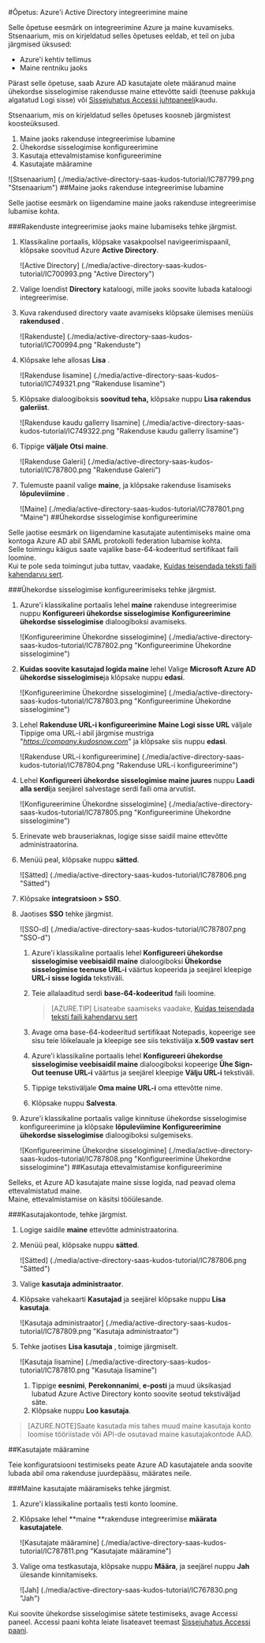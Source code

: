 <properties 
    pageTitle="Õpetus: Azure'i Active Directory integreerimine maine | Microsoft Azure'i" 
    description="Saate teada, kuidas lubada ühekordse sisselogimise, automatiseeritud ettevalmistamine ja muud Azure Active Directory maine kasutamine!" 
    services="active-directory" 
    authors="jeevansd"  
    documentationCenter="na" 
    manager="femila"/>
<tags 
    ms.service="active-directory" 
    ms.devlang="na" 
    ms.topic="article" 
    ms.tgt_pltfrm="na" 
    ms.workload="identity" 
    ms.date="09/29/2016" 
    ms.author="jeedes" />

#<a name="tutorial-azure-active-directory-integration-with-kudos"></a>Õpetus: Azure'i Active Directory integreerimine maine
  
Selle õpetuse eesmärk on integreerimine Azure ja maine kuvamiseks.  
Stsenaarium, mis on kirjeldatud selles õpetuses eeldab, et teil on juba järgmised üksused:

-   Azure'i kehtiv tellimus
-   Maine rentniku jaoks
  
Pärast selle õpetuse, saab Azure AD kasutajate olete määranud maine ühekordse sisselogimise rakendusse maine ettevõtte saidi (teenuse pakkuja algatatud Logi sisse) või [Sissejuhatus Accessi juhtpaneeli](active-directory-saas-access-panel-introduction.md)kaudu.
  
Stsenaarium, mis on kirjeldatud selles õpetuses koosneb järgmistest koosteüksused.

1.  Maine jaoks rakenduse integreerimise lubamine
2.  Ühekordse sisselogimise konfigureerimine
3.  Kasutaja ettevalmistamise konfigureerimine
4.  Kasutajate määramine

![Stsenaarium] (./media/active-directory-saas-kudos-tutorial/IC787799.png "Stsenaarium")
##<a name="enabling-the-application-integration-for-kudos"></a>Maine jaoks rakenduse integreerimise lubamine
  
Selle jaotise eesmärk on liigendamine maine jaoks rakenduse integreerimise lubamise kohta.

###<a name="to-enable-the-application-integration-for-kudos-perform-the-following-steps"></a>Rakenduste integreerimise jaoks maine lubamiseks tehke järgmist.

1.  Klassikaline portaalis, klõpsake vasakpoolsel navigeerimispaanil, klõpsake soovitud Azure **Active Directory**.

    ![Active Directory] (./media/active-directory-saas-kudos-tutorial/IC700993.png "Active Directory")

2.  Valige loendist **Directory** kataloogi, mille jaoks soovite lubada kataloogi integreerimise.

3.  Kuva rakendused directory vaate avamiseks klõpsake ülemises menüüs **rakendused** .

    ![Rakenduste] (./media/active-directory-saas-kudos-tutorial/IC700994.png "Rakenduste")

4.  Klõpsake lehe allosas **Lisa** .

    ![Rakenduse lisamine] (./media/active-directory-saas-kudos-tutorial/IC749321.png "Rakenduse lisamine")

5.  Klõpsake dialoogiboksis **soovitud teha,** klõpsake nuppu **Lisa rakendus galeriist**.

    ![Rakenduse kaudu gallerry lisamine] (./media/active-directory-saas-kudos-tutorial/IC749322.png "Rakenduse kaudu gallerry lisamine")

6.  Tippige **väljale Otsi** **maine**.

    ![Rakenduse Galerii] (./media/active-directory-saas-kudos-tutorial/IC787800.png "Rakenduse Galerii")

7.  Tulemuste paanil valige **maine**, ja klõpsake rakenduse lisamiseks **lõpuleviimine** .

    ![Maine] (./media/active-directory-saas-kudos-tutorial/IC787801.png "Maine")
##<a name="configuring-single-sign-on"></a>Ühekordse sisselogimise konfigureerimine
  
Selle jaotise eesmärk on liigendamine kasutajate autentimiseks maine oma kontoga Azure AD abil SAML protokolli federation lubamise kohta.  
Selle toimingu käigus saate vajalike base-64-kodeeritud sertifikaat faili loomine.  
Kui te pole seda toimingut juba tuttav, vaadake, [Kuidas teisendada teksti faili kahendarvu sert](http://youtu.be/PlgrzUZ-Y1o).

###<a name="to-configure-single-sign-on-perform-the-following-steps"></a>Ühekordse sisselogimise konfigureerimiseks tehke järgmist.

1.  Azure'i klassikaline portaalis lehel **maine** rakenduse integreerimise nuppu **Konfigureeri ühekordse sisselogimise** **Konfigureerimine ühekordse sisselogimise** dialoogiboksi avamiseks.

    ![Konfigureerimine Ühekordne sisselogimine] (./media/active-directory-saas-kudos-tutorial/IC787802.png "Konfigureerimine Ühekordne sisselogimine")

2.  **Kuidas soovite kasutajad logida maine** lehel Valige **Microsoft Azure AD ühekordse sisselogimise**ja klõpsake nuppu **edasi**.

    ![Konfigureerimine Ühekordne sisselogimine] (./media/active-directory-saas-kudos-tutorial/IC787803.png "Konfigureerimine Ühekordne sisselogimine")

3.  Lehel **Rakenduse URL-i konfigureerimine** **Maine Logi sisse URL** väljale Tippige oma URL-i abil järgmise mustriga "*https://company.kudosnow.com*" ja klõpsake siis nuppu **edasi**.

    ![Rakenduse URL-i konfigureerimine] (./media/active-directory-saas-kudos-tutorial/IC787804.png "Rakenduse URL-i konfigureerimine")

4.  Lehel **Konfigureeri ühekordse sisselogimise maine juures** nuppu **Laadi alla serdi**ja seejärel salvestage serdi faili oma arvutist.

    ![Konfigureerimine Ühekordne sisselogimine] (./media/active-directory-saas-kudos-tutorial/IC787805.png "Konfigureerimine Ühekordne sisselogimine")

5.  Erinevate web brauseriaknas, logige sisse saidil maine ettevõtte administraatorina.

6.  Menüü peal, klõpsake nuppu **sätted**.

    ![Sätted] (./media/active-directory-saas-kudos-tutorial/IC787806.png "Sätted")

7.  Klõpsake **integratsioon \> SSO**.

8.  Jaotises **SSO** tehke järgmist.

    ![SSO-d] (./media/active-directory-saas-kudos-tutorial/IC787807.png "SSO-d")

    1.  Azure'i klassikaline portaalis lehel **Konfigureeri ühekordse sisselogimise veebisaidil maine** dialoogiboksi **Ühekordse sisselogimise teenuse URL-i** väärtus kopeerida ja seejärel kleepige **URL-i sisse logida** tekstiväli.
    2.  Teie allalaaditud serdi **base-64-kodeeritud** faili loomine.  

        >[AZURE.TIP]
        Lisateabe saamiseks vaadake, [Kuidas teisendada teksti faili kahendarvu sert](http://youtu.be/PlgrzUZ-Y1o)

    3.  Avage oma base-64-kodeeritud sertifikaat Notepadis, kopeerige see sisu teie lõikelauale ja kleepige see siis tekstivälja **x.509 vastav sert**
    4.  Azure'i klassikaline portaalis lehel **Konfigureeri ühekordse sisselogimise veebisaidil maine** dialoogiboksi kopeerige **Ühe Sign-Out teenuse URL-i** väärtus ja seejärel kleepige **Välju URL-i** tekstiväli.
    5.  Tippige tekstiväljale **Oma maine URL-i** oma ettevõtte nime.
    6.  Klõpsake nuppu **Salvesta**.

9.  Azure'i klassikaline portaalis valige kinnituse ühekordse sisselogimise konfigureerimine ja klõpsake **lõpuleviimine** **Konfigureerimine ühekordse sisselogimise** dialoogiboksi sulgemiseks.

    ![Konfigureerimine Ühekordne sisselogimine] (./media/active-directory-saas-kudos-tutorial/IC787808.png "Konfigureerimine Ühekordne sisselogimine")
##<a name="configuring-user-provisioning"></a>Kasutaja ettevalmistamise konfigureerimine
  
Selleks, et Azure AD kasutajate maine sisse logida, nad peavad olema ettevalmistatud maine.  
Maine, ettevalmistamise on käsitsi tööülesande.

###<a name="to-provision-a-user-accounts-perform-the-following-steps"></a>Kasutajakontode, tehke järgmist.

1.  Logige saidile **maine** ettevõtte administraatorina.

2.  Menüü peal, klõpsake nuppu **sätted**.

    ![Sätted] (./media/active-directory-saas-kudos-tutorial/IC787806.png "Sätted")

3.  Valige **kasutaja administraator**.

4.  Klõpsake vahekaarti **Kasutajad** ja seejärel klõpsake nuppu **Lisa kasutaja**.

    ![Kasutaja administraator] (./media/active-directory-saas-kudos-tutorial/IC787809.png "Kasutaja administraator")

5.  Tehke jaotises **Lisa kasutaja** , toimige järgmiselt.

    ![Kasutaja lisamine] (./media/active-directory-saas-kudos-tutorial/IC787810.png "Kasutaja lisamine")

    1.  Tippige **eesnimi**, **Perekonnanimi**, **e-posti** ja muud üksikasjad lubatud Azure Active Directory konto soovite seotud tekstiväljad säte.
    2.  Klõpsake nuppu **Loo kasutaja**.

>[AZURE.NOTE]Saate kasutada mis tahes muud maine kasutaja konto loomise tööriistade või API-de osutavad maine kasutajakontode AAD.

##<a name="assigning-users"></a>Kasutajate määramine
  
Teie konfiguratsiooni testimiseks peate Azure AD kasutajatele anda soovite lubada abil oma rakenduse juurdepääsu, määrates neile.

###<a name="to-assign-users-to-kudos-perform-the-following-steps"></a>Maine kasutajate määramiseks tehke järgmist.

1.  Azure'i klassikaline portaalis testi konto loomine.

2.  Klõpsake lehel **maine **rakenduse integreerimise **määrata kasutajatele**.

    ![Kasutajate määramine] (./media/active-directory-saas-kudos-tutorial/IC787811.png "Kasutajate määramine")

3.  Valige oma testkasutaja, klõpsake nuppu **Määra**, ja seejärel nuppu **Jah** ülesande kinnitamiseks.

    ![Jah] (./media/active-directory-saas-kudos-tutorial/IC767830.png "Jah")
  
Kui soovite ühekordse sisselogimise sätete testimiseks, avage Accessi paneel. Accessi paani kohta leiate lisateavet teemast [Sissejuhatus Accessi paani](active-directory-saas-access-panel-introduction.md).